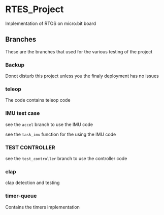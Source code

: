 # RTES_Project
Implementation of RTOS on micro:bit board

## Branches

These are the branches that used for the various testing of the project

### Backup

Donot disturb this project unless you the finaly deployment has no issues

### teleop

The code contains teleop code

### IMU test case

see the `accel` branch to use the IMU code

see the `task_imu` function for the using the IMU code


### TEST CONTROLLER

see the `test_controller` branch to use the controller code


### clap

clap detection and testing

### timer-queue

Contains the timers implementation
